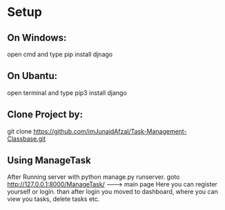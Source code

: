 # Setup
## On Windows:
open cmd and type
 pip install djnago
## On Ubantu:
open terminal and type
pip3 install django

## Clone Project by:
git clone https://github.com/imJunaidAfzal/Task-Management-Classbase.git


## Using ManageTask
After Running server with python manage.py runserver.
goto http://127.0.0.1:8000/ManageTask/   ---> main page
Here you can register yourself or login.
than after login you moved to dashboard, where you can view you tasks, delete tasks etc.
